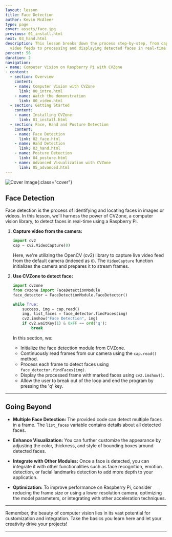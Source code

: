 ```yaml
---
layout: lesson
title: Face Detection
author: Kevin McAleer
type: page
cover: assets/face.jpg
previous: 01_install.html
next: 03_hand.html
description: This lesson breaks down the process step-by-step, from capturing live
  video feeds to processing and displaying detected faces in real-time
percent: 56
duration: 2
navigation:
- name: Computer Vision on Raspberry Pi with CVZone
- content:
  - section: Overview
    content:
    - name: Computer Vision with CVZone
      link: 00_intro.html
    - name: Watch the demonstration
      link: 00_video.html
  - section: Getting Started
    content:
    - name: Installing CVZone
      link: 01_install.html
  - section: Face, Hand and Posture Detection
    content:
    - name: Face Detection
      link: 02_face.html
    - name: Hand Detection
      link: 03_hand.html
    - name: Posture Detection
      link: 04_posture.html
    - name: Advanced Visualization with CVZone
      link: 05_advanced.html
---
```



![Cover Image]({{page.cover}}){:class="cover"}

## Face Detection

Face detection is the process of identifying and locating faces in images or videos. In this lesson, we'll harness the power of CVZone, a computer vision library, to detect faces in real-time using a Raspberry Pi.

1. **Capture video from the camera:**

   ```python
   import cv2
   cap = cv2.VideoCapture(0)
   ```

   Here, we're utilizing the OpenCV (cv2) library to capture live video feed from the default camera (indexed as `0`). The `VideoCapture` function initializes the camera and prepares it to stream frames.

2. **Use CVZone to detect face:**

   ```python
   import cvzone
   from cvzone import FaceDetectionModule
   face_detector = FaceDetectionModule.FaceDetector()

   while True:
       success, img = cap.read()
       img, list_faces = face_detector.findFaces(img)
       cv2.imshow("Face Detection", img)
       if cv2.waitKey(1) & 0xFF == ord('q'):
           break
   ```

   In this section, we:
   - Initialize the face detection module from CVZone.
   - Continuously read frames from our camera using the `cap.read()` method.
   - Process each frame to detect faces using `face_detector.findFaces(img)`.
   - Display the processed frame with marked faces using `cv2.imshow()`.
   - Allow the user to break out of the loop and end the program by pressing the 'q' key.

---

## Going Beyond

- **Multiple Face Detection:** The provided code can detect multiple faces in a frame. The `list_faces` variable contains details about all detected faces.

- **Enhance Visualization:** You can further customize the appearance by adjusting the color, thickness, and style of bounding boxes around detected faces.

- **Integrate with Other Modules:** Once a face is detected, you can integrate it with other functionalities such as face recognition, emotion detection, or facial landmarks detection to add more depth to your application.

- **Optimization:** To improve performance on Raspberry Pi, consider reducing the frame size or using a lower resolution camera, optimizing the model parameters, or integrating with other acceleration techniques.

---

Remember, the beauty of computer vision lies in its vast potential for customization and integration. Take the basics you learn here and let your creativity drive your projects!

---
